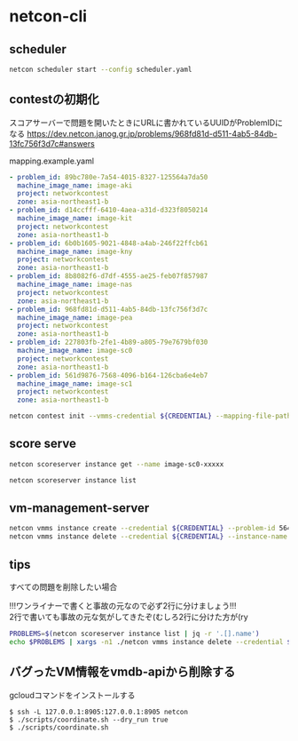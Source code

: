 # netcon-cli

## scheduler

```sh
netcon scheduler start --config scheduler.yaml
```

## contestの初期化

スコアサーバーで問題を開いたときにURLに書かれているUUIDがProblemIDになる
https://dev.netcon.janog.gr.jp/problems/968fd81d-d511-4ab5-84db-13fc756f3d7c#answers

mapping.example.yaml
```yaml
- problem_id: 89bc780e-7a54-4015-8327-125564a7da50
  machine_image_name: image-aki
  project: networkcontest
  zone: asia-northeast1-b
- problem_id: d14ccfff-6410-4aea-a31d-d323f8050214
  machine_image_name: image-kit
  project: networkcontest
  zone: asia-northeast1-b
- problem_id: 6b0b1605-9021-4848-a4ab-246f22ffcb61
  machine_image_name: image-kny
  project: networkcontest
  zone: asia-northeast1-b
- problem_id: 8b8082f6-d7df-4555-ae25-feb07f857987
  machine_image_name: image-nas
  project: networkcontest
  zone: asia-northeast1-b
- problem_id: 968fd81d-d511-4ab5-84db-13fc756f3d7c
  machine_image_name: image-pea
  project: networkcontest
  zone: asia-northeast1-b
- problem_id: 227803fb-2fe1-4b89-a805-79e7679bf030
  machine_image_name: image-sc0
  project: networkcontest
  zone: asia-northeast1-b
- problem_id: 561d9876-7568-4096-b164-126cba6e4eb7
  machine_image_name: image-sc1
  project: networkcontest
  zone: asia-northeast1-b
```

```bash
netcon contest init --vmms-credential ${CREDENTIAL} --mapping-file-path ./mapping.yaml --count 1
```

## score serve

```bash
netcon scoreserver instance get --name image-sc0-xxxxx

netcon scoreserver instance list
```

## vm-management-server

```bash
netcon vmms instance create --credential ${CREDENTIAL} --problem-id 564c4898-c55c-460f-ad0a-eab5a539514f --machine-image-name image-sc0
netcon vmms instance delete --credential ${CREDENTIAL} --instance-name image-sc0-rxfe9
```

## tips

すべての問題を削除したい場合

!!!ワンライナーで書くと事故の元なので必ず2行に分けましょう!!!  
2行で書いても事故の元な気がしてきたぞ(むしろ2行に分けた方が(ry

```bash
PROBLEMS=$(netcon scoreserver instance list | jq -r '.[].name')
echo $PROBLEMS | xargs -n1 ./netcon vmms instance delete --credential ${CREDENTIAL} --project networkcontest --zone asia-northeast1-b --instance-name
```

## バグったVM情報をvmdb-apiから削除する

gcloudコマンドをインストールする

```
$ ssh -L 127.0.0.1:8905:127.0.0.1:8905 netcon
$ ./scripts/coordinate.sh --dry_run true
$ ./scripts/coordinate.sh
```
